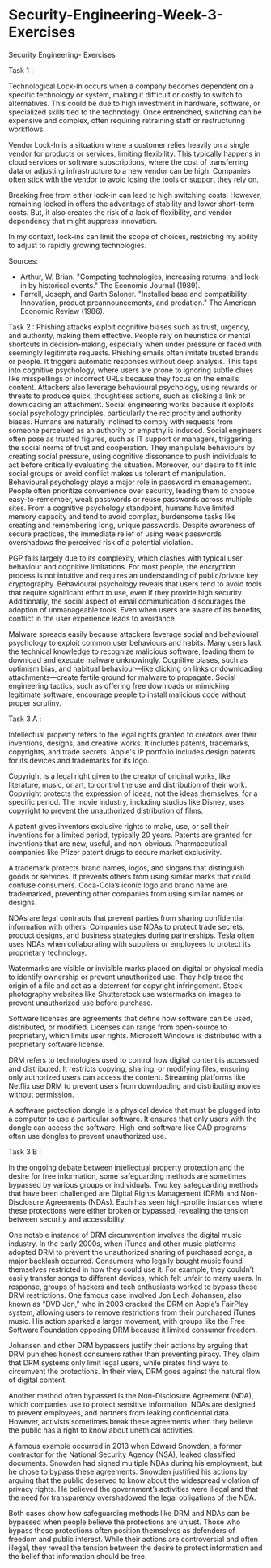 # Security-Engineering-Week-3-Exercises
Security Engineering- Exercises

Task 1 :

Technological Lock-In occurs when a company becomes dependent on a specific technology or system, making it difficult or costly to switch to alternatives. This could be due to high investment in hardware, software, or specialized skills tied to the technology. Once entrenched, switching can be expensive and complex, often requiring retraining staff or restructuring workflows.

Vendor Lock-In is a situation where a customer relies heavily on a single vendor for products or services, limiting flexibility. This typically happens in cloud services or software subscriptions, where the cost of transferring data or adjusting infrastructure to a new vendor can be high. Companies often stick with the vendor to avoid losing the tools or support they rely on.

Breaking free from either lock-in can lead to high switching costs. However, remaining locked in offers the advantage of stability and lower short-term costs. But,  it also creates the risk of a lack of flexibility, and vendor dependency that might suppress innovation.

In my context, lock-ins can limit the scope of choices, restricting my ability to adjust to rapidly growing technologies.

Sources:
- Arthur, W. Brian. "Competing technologies, increasing returns, and lock-in by historical events." The Economic Journal (1989).
- Farrell, Joseph, and Garth Saloner. "Installed base and compatibility: Innovation, product preannouncements, and predation." The American Economic Review (1986).

Task 2 :
Phishing attacks exploit cognitive biases such as trust, urgency, and authority, making them effective. People rely on heuristics or mental shortcuts in decision-making, especially when under pressure or faced with seemingly legitimate requests. Phishing emails often imitate trusted brands or people. It triggers automatic responses without deep analysis. This taps into cognitive psychology, where users are prone to ignoring subtle clues like misspellings or incorrect URLs because they focus on the email’s content. Attackers also leverage behavioural psychology, using rewards or threats to produce quick, thoughtless actions, such as clicking a link or downloading an attachment.
Social engineering works because it exploits social psychology principles, particularly the reciprocity and authority biases. Humans are naturally inclined to comply with requests from someone perceived as an authority or empathy is induced. Social engineers often pose as trusted figures, such as IT support or managers, triggering the social norms of trust and cooperation. They manipulate behaviours by creating social pressure, using cognitive dissonance to push individuals to act before critically evaluating the situation. Moreover, our desire to fit into social groups or avoid conflict makes us tolerant of manipulation.
Behavioural psychology plays a major role in password mismanagement. People often prioritize convenience over security, leading them to choose easy-to-remember, weak passwords or reuse passwords across multiple sites. From a cognitive psychology standpoint, humans have limited memory capacity and tend to avoid complex, burdensome tasks like creating and remembering long, unique passwords. Despite awareness of secure practices, the immediate relief of using weak passwords overshadows the perceived risk of a potential violation.

PGP  fails largely due to its complexity, which clashes with typical user behaviour and cognitive limitations. For most people, the encryption process is not intuitive and requires an understanding of public/private key cryptography. Behavioural psychology reveals that users tend to avoid tools that require significant effort to use, even if they provide high security. Additionally, the social aspect of email communication discourages the adoption of unmanageable tools. Even when users are aware of its benefits, conflict in the user experience leads to avoidance.

Malware spreads easily because attackers leverage social and behavioural psychology to exploit common user behaviours and habits. Many users lack the technical knowledge to recognize malicious software, leading them to download and execute malware unknowingly. Cognitive biases, such as optimism bias, and habitual behaviour—like clicking on links or downloading attachments—create fertile ground for malware to propagate. Social engineering tactics, such as offering free downloads or mimicking legitimate software, encourage people to install malicious code without proper scrutiny.

Task 3 A :


Intellectual property refers to the legal rights granted to creators over their inventions, designs, and creative works. It includes patents, trademarks, copyrights, and trade secrets.
Apple's IP portfolio includes design patents for its devices and trademarks for its logo.

Copyright is a legal right given to the creator of original works, like literature, music, or art, to control the use and distribution of their work. Copyright protects the expression of ideas, not the ideas themselves, for a specific period.
The movie industry, including studios like Disney, uses copyright to prevent the unauthorized distribution of films.

A patent gives inventors exclusive rights to make, use, or sell their inventions for a limited period, typically 20 years. Patents are granted for inventions that are new, useful, and non-obvious.
 Pharmaceutical companies like Pfizer patent drugs to secure market exclusivity.

A trademark protects brand names, logos, and slogans that distinguish goods or services. It prevents others from using similar marks that could confuse consumers.
Coca-Cola’s iconic logo and brand name are trademarked, preventing other companies from using similar names or designs.

NDAs are legal contracts that prevent parties from sharing confidential information with others. Companies use NDAs to protect trade secrets, product designs, and business strategies during partnerships.
 Tesla often uses NDAs when collaborating with suppliers or employees to protect its proprietary technology.

Watermarks are visible or invisible marks placed on digital or physical media to identify ownership or prevent unauthorized use. They help trace the origin of a file and act as a deterrent for copyright infringement.
Stock photography websites like Shutterstock use watermarks on images to prevent unauthorized use before purchase.

Software licenses are agreements that define how software can be used, distributed, or modified. Licenses can range from open-source to proprietary, which limits user rights.
 Microsoft Windows is distributed with a proprietary software license.

DRM refers to technologies used to control how digital content is accessed and distributed. It restricts copying, sharing, or modifying files, ensuring only authorized users can access the content.
Streaming platforms like Netflix use DRM to prevent users from downloading and distributing movies without permission.

A software protection dongle is a physical device that must be plugged into a computer to use a particular software. It ensures that only users with the dongle can access the software.
 High-end software like CAD programs often use dongles to prevent unauthorized use.

Task 3 B :

In the ongoing debate between intellectual property protection and the desire for free information, some safeguarding methods are sometimes bypassed by various groups or individuals. Two key safeguarding methods that have been challenged are Digital Rights Management (DRM) and Non-Disclosure Agreements (NDAs). Each has seen high-profile instances where these protections were either broken or bypassed, revealing the tension between security and accessibility.

One notable instance of DRM circumvention involves the digital music industry. In the early 2000s, when iTunes and other music platforms adopted DRM to prevent the unauthorized sharing of purchased songs, a major backlash occurred. Consumers who legally bought music found themselves restricted in how they could use it. For example, they couldn’t easily transfer songs to different devices, which felt unfair to many users. In response, groups of hackers and tech enthusiasts worked to bypass these DRM restrictions. One famous case involved Jon Lech Johansen, also known as "DVD Jon," who in 2003 cracked the DRM on Apple’s FairPlay system, allowing users to remove restrictions from their purchased iTunes music. His action sparked a larger movement, with groups like the Free Software Foundation opposing DRM because it limited consumer freedom.

Johansen and other DRM bypassers justify their actions by arguing that DRM punishes honest consumers rather than preventing piracy. They claim that DRM systems only limit legal users, while pirates find ways to circumvent the protections. In their view, DRM goes against the natural flow of digital content. 

Another method often bypassed is the Non-Disclosure Agreement (NDA), which companies use to protect sensitive information. NDAs are designed to prevent employees,  and partners from leaking confidential data. However,  activists sometimes break these agreements when they believe the public has a right to know about unethical activities.

A famous example occurred in 2013 when Edward Snowden, a former contractor for the National Security Agency (NSA), leaked classified documents. Snowden had signed multiple NDAs during his employment, but he chose to bypass these agreements. Snowden justified his actions by arguing that the public deserved to know about the widespread violation of privacy rights. He believed the government’s activities were illegal and that the need for transparency overshadowed the legal obligations of the NDA.

Both cases show how safeguarding methods like DRM and NDAs can be bypassed when people believe the protections are unjust. Those who bypass these protections often position themselves as defenders of freedom and public interest. While their actions are controversial and often illegal, they reveal the tension between the desire to protect information and the belief that information should be free.
